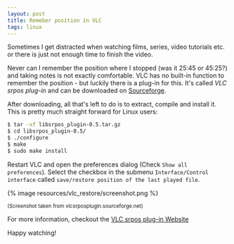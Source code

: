 ```yaml
---
layout: post
title: Remeber position in VLC
tags: linux
---
```

Sometimes I get distracted when watching films, series, video tutorials etc. or there is just not enough time to finish the video.

Never can I remember the position where I stopped (was it 25:45 or 45:25?) and taking notes is not exactly comfortable. VLC has no built-in function to remember the position - but luckily there is a plug-in for this. It's called *VLC srpos plug-in* and can be downloaded on [Sourceforge](http://sourceforge.net/projects/vlcsrposplugin/?source=typ_redirect).

After downloading, all that's left to do is to extract, compile and install it. This is pretty much straight forward for Linux users:

```bash
$ tar -xf libsrpos_plugin-0.5.tar.gz
$ cd libsrpos_plugin-0.5/
$ ./configure
$ make
$ sudo make install
```

Restart VLC and open the preferences dialog (Check `Show all preferences`). Select the checkbox in the submenu `Interface/Control interface` called `save/restore position of the last played file`.

{% image resources/vlc_restore/screenshot.png %}

<small>(Screenshot taken from vlcsrposplugin.sourceforge.net)</small>

For more information, checkout the [VLC srpos plug-in Website](http://vlcsrposplugin.sourceforge.net/)

Happy watching!
